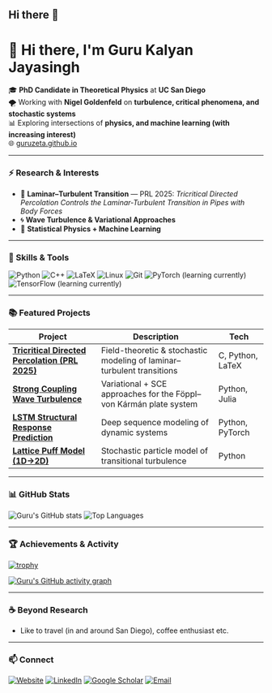## Hi there 👋

<!--
**Guruzeta/guruzeta** is a ✨ _special_ ✨ repository because its `README.md` (this file) appears on your GitHub profile.

Here are some ideas to get you started:

- 🔭 I’m currently working on ...
- 🌱 I’m currently learning ...
- 👯 I’m looking to collaborate on ...
- 🤔 I’m looking for help with ...
- 💬 Ask me about ...
- 📫 How to reach me: ...
- 😄 Pronouns: ...
- ⚡ Fun fact: ...
-->
# 👋 Hi there, I'm **Guru Kalyan Jayasingh**

🎓 **PhD Candidate in Theoretical Physics** at **UC San Diego**  
🌪️ Working with **Nigel Goldenfeld** on **turbulence, critical phenomena, and stochastic systems**  
📊 Exploring intersections of **physics, and machine learning (with increasing interest)**  
🌐 [guruzeta.github.io](https://guruzeta.github.io)

---

### ⚡ Research & Interests
- 🌊 **Laminar–Turbulent Transition** — PRL 2025: *Tricritical Directed Percolation Controls the Laminar-Turbulent Transition in Pipes with Body Forces*  
- 🌀 **Wave Turbulence & Variational Approaches**   
- 🧠 **Statistical Physics + Machine Learning**

---

### 🧠 Skills & Tools
![Python](https://img.shields.io/badge/Python-3670A0?style=for-the-badge&logo=python&logoColor=ffdd54)
![C++](https://img.shields.io/badge/C++-00599C?style=for-the-badge&logo=cplusplus)
![LaTeX](https://img.shields.io/badge/LaTeX-008080?style=for-the-badge&logo=latex)
![Linux](https://img.shields.io/badge/Linux-FCC624?style=for-the-badge&logo=linux&logoColor=black)
![Git](https://img.shields.io/badge/Git-F05032?style=for-the-badge&logo=git&logoColor=white)
![PyTorch](https://img.shields.io/badge/PyTorch-EE4C2C?style=for-the-badge&logo=pytorch&logoColor=white) (learning currently)
![TensorFlow](https://img.shields.io/badge/TensorFlow-FF6F00?style=for-the-badge&logo=tensorflow&logoColor=white) (learning currently)

---

### 📚 Featured Projects
| Project | Description | Tech |
|----------|--------------|------|
| [**Tricritical Directed Percolation (PRL 2025)**](https://github.com/guruzeta/tricritical-dp) | Field-theoretic & stochastic modeling of laminar–turbulent transitions | C, Python, LaTeX |
| [**Strong Coupling Wave Turbulence**](https://github.com/guruzeta/strong_wave_turb) | Variational + SCE approaches for the Föppl–von Kármán plate system | Python, Julia |
| [**LSTM Structural Response Prediction**](https://github.com/guruzeta/lstm_structural) | Deep sequence modeling of dynamic systems | Python, PyTorch |
| [**Lattice Puff Model (1D→2D)**](https://github.com/guruzeta/lattice-puff) | Stochastic particle model of transitional turbulence | Python |

---

### 📊 GitHub Stats
![Guru's GitHub stats](https://github-readme-stats.vercel.app/api?username=guruzeta&show_icons=true&theme=tokyonight)
![Top Languages](https://github-readme-stats.vercel.app/api/top-langs/?username=guruzeta&layout=compact&theme=tokyonight)

---

### 🏆 Achievements & Activity
[![trophy](https://github-profile-trophy.vercel.app/?username=guruzeta&theme=onedark&margin-w=15&no-bg=true&no-frame=true)](https://github.com/ryo-ma/github-profile-trophy)

[![Guru's GitHub activity graph](https://github-readme-activity-graph.vercel.app/graph?username=guruzeta&theme=react-dark)](https://github.com/ashutosh00710/github-readme-activity-graph)

---

### ☕ Beyond Research
 - Like to travel (in and around San Diego), coffee enthusiast etc.

---

### 📫 Connect
[![Website](https://img.shields.io/badge/Website-000000?style=flat&logo=About.me&logoColor=white)](https://guruzeta.github.io)
[![LinkedIn](https://img.shields.io/badge/LinkedIn-0077B5?style=flat&logo=linkedin&logoColor=white)](https://linkedin.com/in/guruzeta)
[![Google Scholar](https://img.shields.io/badge/Scholar-4285F4?style=flat&logo=google-scholar&logoColor=white)](https://scholar.google.com/)
[![Email](https://img.shields.io/badge/Email-grey?style=flat&logo=gmail&logoColor=white)](mailto:guruzeta@ucsd.edu)
